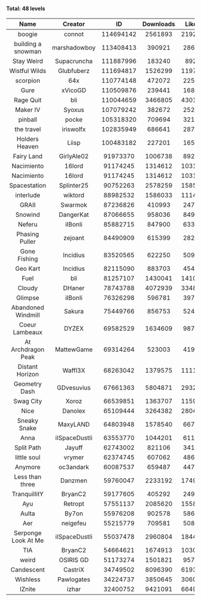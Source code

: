 #### Total: 48 levels

| Name | Creator | ID | Downloads | Likes |
|:---:|:---:|:---:|:---:|:---:|
| boogie | connot | 114694142 | 2561893 | 219262
| building a snowman | marshadowboy | 113408413 | 390921 | 28671
| Stay Weird  | Supacruncha | 111887996 | 183240 | 8924
| Wistful Wilds | Glubfuberz | 111694817 | 1526299 | 119714
| scorpion | 64x | 110774148 | 472072 | 22580
| Gure | xVicoGD | 110509876 | 239441 | 16814
| Rage Quit | bli | 110044659 | 3466805 | 430104
| Maker IV | Syoxus | 107079242 | 382672 | 25271
| pinball | pocke | 105318320 | 709694 | 32112
| the travel | iriswolfx | 102835949 | 686641 | 28711
| Holders Heaven | Liisp | 100483182 | 227201 | 16523
| Fairy Land | GirlyAle02 | 91973370 | 1006738 | 89268
| Nacimiento | 16lord | 91174245 | 1314612 | 103191
| Nacimiento | 16lord | 91174245 | 1314612 | 103191
| Spacestation | Splinter25 | 90752263 | 2578259 | 158512
| interlude | wiktord | 88982532 | 1586033 | 111450
| GRAII | Swarmok | 87236826 | 410993 | 24751
| Snowind | DangerKat | 87066655 | 958036 | 84924
| Neferu | iIBonIi | 85882715 | 847900 | 63367
| Phasing Puller | zejoant | 84490909 | 615399 | 28294
| Gone Fishing | Incidius | 83520565 | 622250 | 50955
| Geo Kart | Incidius | 82115090 | 883703 | 45497
| Fuel | bli | 81257107 | 1430041 | 141029
| Cloudy | DHaner | 78743788 | 4072939 | 334807
| Glimpse | iIBonIi | 76326298 | 596781 | 39741
| Abandoned Windmill | Sakura | 75449766 | 856753 | 52426
| Coeur Lambeaux | DYZEX | 69582529 | 1634609 | 98707
| At Archdragon Peak | MattewGame | 69314264 | 523003 | 41932
| Distant Horizon | Waffl3X | 68263042 | 1379575 | 111158
| Geometry Dash | GDvesuvius | 67661363 | 5804871 | 293253
| Swag City | Xoroz | 66539851 | 1363707 | 115996
| Nice | Danolex | 65109444 | 3264382 | 280411
| Sneaky Snake | MaxyLAND | 64803948 | 1578540 | 66761
| Anna | iISpaceDustIi | 63553770 | 1044201 | 61170
| Split Path | Jayuff | 62743002 | 821106 | 34101
| little soul | vrymer | 62374745 | 607062 | 48658
| Anymore | oc3andark | 60087537 | 659487 | 44749
| Less than three | Danzmen | 59760047 | 2233192 | 174938
| TranquillitY | BryanC2 | 59177605 | 405292 | 24908
| Ayu | Retropt | 57551137 | 2085620 | 155852
| Aulta | By7on | 55976208 | 902578 | 58649
| Aer | neigefeu | 55215779 | 709581 | 50830
| Serponge Look At Me | iISpaceDustIi | 55037478 | 2960804 | 184438
|  TIA | BryanC2 | 54664621 | 1674913 | 103010
| weird | OSIRIS GD | 51173274 | 1501821 | 95739
| Candescent | CastriX | 34749502 | 8096390 | 619323
| Wishless | Pawlogates | 34224737 | 3850645 | 306017
| IZnite | izhar | 32400752 | 9421091 | 664910
